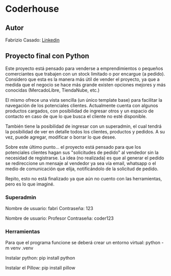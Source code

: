 # Coderhouse

## Autor

Fabrizio Casado: [Linkedin](https://www.linkedin.com/in/fabrizio-casado/)

## Proyecto final con Python

Este proyecto está pensado para venderse a emprendimientos o pequeños comerciantes que trabajen con un stock limitado o por encargue (a pedido). Considero que esta es la manera más útil de vender el proyecto, ya que a medida que el negocio se hace más grande existen opciones mejores y más conocidas (MercadoLibre, TiendaNube, etc.)

El mismo ofrece una vista sencilla (un único template base) para facilitar la navegación de los potenciales clientes. Actualmente cuenta con algunos productos cargados, con posibilidad de ingresar otros y un espacio de contacto en caso de que lo que busca el cliente no esté disponible.

También tiene la posibilidad de ingresar con un superadmin, el cual tendrá la posibilidad de ver en detalle todos los clientes, productos y pedidos. A su vez, puede agregar, modificar o borrar lo que desee.

Sobre este último punto... el proyecto está pensado para que los potenciales clientes hagan sus "solicitudes de pedido" al vendedor sin la necesidad de registrarse. La idea (no realizada) es que al generar el pedido se redireccione un mensaje al vendedor ya sea vía email, whatsapp o el medio de comunicación que elija, notificándolo de la solicitud de pedido.

Repito, esto no está finalizado ya que aún no cuento con las herramientas, pero es lo que imaginé.

### Superadmin

Nombre de usuario: fabri
Contraseña: 123

Nombre de usuario: Profesor
Contraseña: coder123

### Herramientas

Para que el programa funcione se deberá crear un entorno virtual: python -m venv .venv

Instalar python: pip install python

Instalar el Pillow: pip install pillow